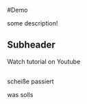 #Demo

some description!

## Subheader

Watch tutorial on Youtube

##


scheiße passiert 


was solls





